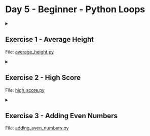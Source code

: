 # Day 5 - Beginner - Python Loops

<details>
<summary>

## Exercise 1 - Average Height
File: [average_height.py](https://github.com/codenvibes/100DaysofCode/blob/master/Day_5/average_height.py)
</summary>

You are going to write a program that calculates the average student height from a List of heights.

e.g. student_heights = [180, 124, 165, 173, 189, 169, 146]

The average height can be calculated by adding all the heights together and dividing by the total number of heights.

e.g.

180 + 124 + 165 + 173 + 189 + 169 + 146 = **1146**

There are a total of 7 heights in student_heights

1146 ÷ 7 = 163.71428571428572

Average height rounded to the nearest whole number = 164

**Important** You should not use the sum() or len() functions in your answer. You should try to replicate their functionality using what you have learnt about for loops.

Example Input
```
156 178 165 171 187
```
In this case, student_heights would be a list that looks like: [156, 178, 165, 171, 187]

Example Output
```
171
```
</details>

<details>
<summary>

## Exercise 2 - High Score
File: [high_score.py](https://github.com/codenvibes/100DaysofCode/blob/master/Day_5/high_score.py)
</summary>

You are going to write a program that calculates the highest score from a List of scores.

e.g. student_scores = [78, 65, 89, 86, 55, 91, 64, 89]

Important you are not allowed to use the max or min functions. The output words must match the example. i.e

The highest score in the class is: x

Example Input
```
78 65 89 86 55 91 64 89
```
In this case, student_scores would be a list that looks like: [78, 65, 89, 86, 55, 91, 64, 89]

Example Output
```
The highest score in the class is: 91
```
Hint:

Think about the logic before writing code. How can you compare numbers against each other to see which one is larger?
</details>

<details>
<summary>

## Exercise 3 - Adding Even Numbers
File: [adding_even_numbers.py](https://github.com/codenvibes/100DaysofCode/blob/master/Day_5/adding_even_numbers.py)
</summary>

You are going to write a program that calculates the sum of all the even numbers from 1 to 100. Thus, the first even number would be 2 and the last one is 100:

i.e. 2 + 4 + 6 + 8 +10 ... + 98 + 100

Important, there should only be 1 print statement in your console output. It should just print the final total and not every step of the calculation.

Hint:
There are quite a few ways of solving this problem, but you will need to use the `clear` function in any of the solutions.
</details>